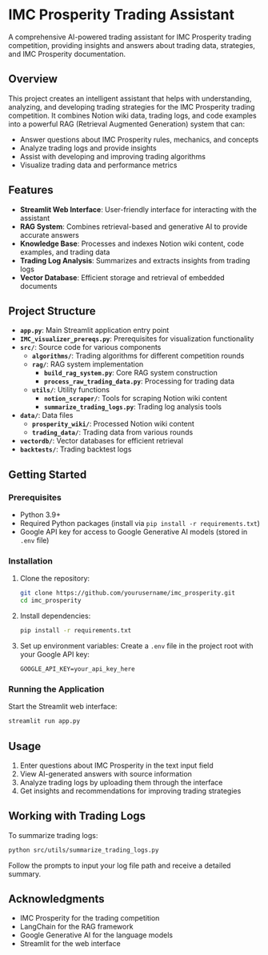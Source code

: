 # IMC Prosperity Trading Assistant

A comprehensive AI-powered trading assistant for IMC Prosperity trading competition, providing insights and answers about trading data, strategies, and IMC Prosperity documentation.

## Overview

This project creates an intelligent assistant that helps with understanding, analyzing, and developing trading strategies for the IMC Prosperity trading competition. It combines Notion wiki data, trading logs, and code examples into a powerful RAG (Retrieval Augmented Generation) system that can:

- Answer questions about IMC Prosperity rules, mechanics, and concepts
- Analyze trading logs and provide insights
- Assist with developing and improving trading algorithms
- Visualize trading data and performance metrics

## Features

- **Streamlit Web Interface**: User-friendly interface for interacting with the assistant
- **RAG System**: Combines retrieval-based and generative AI to provide accurate answers
- **Knowledge Base**: Processes and indexes Notion wiki content, code examples, and trading data
- **Trading Log Analysis**: Summarizes and extracts insights from trading logs
- **Vector Database**: Efficient storage and retrieval of embedded documents

## Project Structure

- **`app.py`**: Main Streamlit application entry point
- **`IMC_visualizer_prereqs.py`**: Prerequisites for visualization functionality
- **`src/`**: Source code for various components
  - **`algorithms/`**: Trading algorithms for different competition rounds
  - **`rag/`**: RAG system implementation
    - **`build_rag_system.py`**: Core RAG system construction
    - **`process_raw_trading_data.py`**: Processing for trading data
  - **`utils/`**: Utility functions
    - **`notion_scraper/`**: Tools for scraping Notion wiki content
    - **`summarize_trading_logs.py`**: Trading log analysis tools
- **`data/`**: Data files
  - **`prosperity_wiki/`**: Processed Notion wiki content
  - **`trading_data/`**: Trading data from various rounds
- **`vectordb/`**: Vector databases for efficient retrieval
- **`backtests/`**: Trading backtest logs

## Getting Started

### Prerequisites

- Python 3.9+
- Required Python packages (install via `pip install -r requirements.txt`)
- Google API key for access to Google Generative AI models (stored in `.env` file)

### Installation

1. Clone the repository:
   ```bash
   git clone https://github.com/yourusername/imc_prosperity.git
   cd imc_prosperity
   ```

2. Install dependencies:
   ```bash
   pip install -r requirements.txt
   ```

3. Set up environment variables:
   Create a `.env` file in the project root with your Google API key:
   ```
   GOOGLE_API_KEY=your_api_key_here
   ```

### Running the Application

Start the Streamlit web interface:
```bash
streamlit run app.py
```

## Usage

1. Enter questions about IMC Prosperity in the text input field
2. View AI-generated answers with source information
3. Analyze trading logs by uploading them through the interface
4. Get insights and recommendations for improving trading strategies

## Working with Trading Logs

To summarize trading logs:
```bash
python src/utils/summarize_trading_logs.py
```
Follow the prompts to input your log file path and receive a detailed summary.

## Acknowledgments

- IMC Prosperity for the trading competition
- LangChain for the RAG framework
- Google Generative AI for the language models
- Streamlit for the web interface

